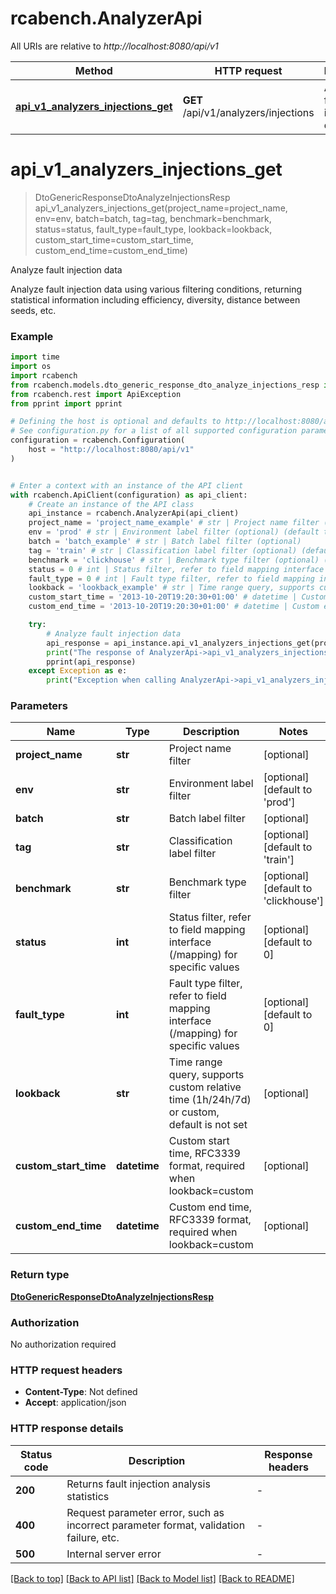 # rcabench.AnalyzerApi

All URIs are relative to *http://localhost:8080/api/v1*

Method | HTTP request | Description
------------- | ------------- | -------------
[**api_v1_analyzers_injections_get**](AnalyzerApi.md#api_v1_analyzers_injections_get) | **GET** /api/v1/analyzers/injections | Analyze fault injection data


# **api_v1_analyzers_injections_get**
> DtoGenericResponseDtoAnalyzeInjectionsResp api_v1_analyzers_injections_get(project_name=project_name, env=env, batch=batch, tag=tag, benchmark=benchmark, status=status, fault_type=fault_type, lookback=lookback, custom_start_time=custom_start_time, custom_end_time=custom_end_time)

Analyze fault injection data

Analyze fault injection data using various filtering conditions, returning statistical information including efficiency, diversity, distance between seeds, etc.

### Example


```python
import time
import os
import rcabench
from rcabench.models.dto_generic_response_dto_analyze_injections_resp import DtoGenericResponseDtoAnalyzeInjectionsResp
from rcabench.rest import ApiException
from pprint import pprint

# Defining the host is optional and defaults to http://localhost:8080/api/v1
# See configuration.py for a list of all supported configuration parameters.
configuration = rcabench.Configuration(
    host = "http://localhost:8080/api/v1"
)


# Enter a context with an instance of the API client
with rcabench.ApiClient(configuration) as api_client:
    # Create an instance of the API class
    api_instance = rcabench.AnalyzerApi(api_client)
    project_name = 'project_name_example' # str | Project name filter (optional)
    env = 'prod' # str | Environment label filter (optional) (default to 'prod')
    batch = 'batch_example' # str | Batch label filter (optional)
    tag = 'train' # str | Classification label filter (optional) (default to 'train')
    benchmark = 'clickhouse' # str | Benchmark type filter (optional) (default to 'clickhouse')
    status = 0 # int | Status filter, refer to field mapping interface (/mapping) for specific values (optional) (default to 0)
    fault_type = 0 # int | Fault type filter, refer to field mapping interface (/mapping) for specific values (optional) (default to 0)
    lookback = 'lookback_example' # str | Time range query, supports custom relative time (1h/24h/7d) or custom, default is not set (optional)
    custom_start_time = '2013-10-20T19:20:30+01:00' # datetime | Custom start time, RFC3339 format, required when lookback=custom (optional)
    custom_end_time = '2013-10-20T19:20:30+01:00' # datetime | Custom end time, RFC3339 format, required when lookback=custom (optional)

    try:
        # Analyze fault injection data
        api_response = api_instance.api_v1_analyzers_injections_get(project_name=project_name, env=env, batch=batch, tag=tag, benchmark=benchmark, status=status, fault_type=fault_type, lookback=lookback, custom_start_time=custom_start_time, custom_end_time=custom_end_time)
        print("The response of AnalyzerApi->api_v1_analyzers_injections_get:\n")
        pprint(api_response)
    except Exception as e:
        print("Exception when calling AnalyzerApi->api_v1_analyzers_injections_get: %s\n" % e)
```



### Parameters


Name | Type | Description  | Notes
------------- | ------------- | ------------- | -------------
 **project_name** | **str**| Project name filter | [optional] 
 **env** | **str**| Environment label filter | [optional] [default to &#39;prod&#39;]
 **batch** | **str**| Batch label filter | [optional] 
 **tag** | **str**| Classification label filter | [optional] [default to &#39;train&#39;]
 **benchmark** | **str**| Benchmark type filter | [optional] [default to &#39;clickhouse&#39;]
 **status** | **int**| Status filter, refer to field mapping interface (/mapping) for specific values | [optional] [default to 0]
 **fault_type** | **int**| Fault type filter, refer to field mapping interface (/mapping) for specific values | [optional] [default to 0]
 **lookback** | **str**| Time range query, supports custom relative time (1h/24h/7d) or custom, default is not set | [optional] 
 **custom_start_time** | **datetime**| Custom start time, RFC3339 format, required when lookback&#x3D;custom | [optional] 
 **custom_end_time** | **datetime**| Custom end time, RFC3339 format, required when lookback&#x3D;custom | [optional] 

### Return type

[**DtoGenericResponseDtoAnalyzeInjectionsResp**](DtoGenericResponseDtoAnalyzeInjectionsResp.md)

### Authorization

No authorization required

### HTTP request headers

 - **Content-Type**: Not defined
 - **Accept**: application/json

### HTTP response details

| Status code | Description | Response headers |
|-------------|-------------|------------------|
**200** | Returns fault injection analysis statistics |  -  |
**400** | Request parameter error, such as incorrect parameter format, validation failure, etc. |  -  |
**500** | Internal server error |  -  |

[[Back to top]](#) [[Back to API list]](../README.md#documentation-for-api-endpoints) [[Back to Model list]](../README.md#documentation-for-models) [[Back to README]](../README.md)

